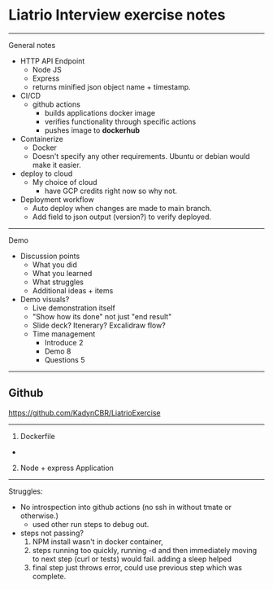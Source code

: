 # Liatrio Interview exercise notes

---
General notes

- HTTP API Endpoint
  - Node JS 
  - Express
  - returns minified json object name + timestamp.
- CI/CD
  - github actions
    - builds applications docker image
    - verifies functionality through specific actions
    - pushes image to **dockerhub**
- Containerize
  - Docker
  - Doesn't specify any other requirements. Ubuntu or debian would make it easier.
- deploy to cloud
  - My choice of cloud
    - have GCP credits right now so why not.
- Deployment workflow
  - Auto deploy when changes are made to main branch.
  - Add field to json output (version?) to verify deployed.

---
Demo 

- Discussion points
  - What you did
  - What you learned
  - What struggles
  - Additional ideas + items
- Demo visuals?
  - Live demonstration itself
  - "Show how its done" not just "end result"
  - Slide deck? Itenerary? Excalidraw flow?
  - Time management
    - Introduce 2
    - Demo 8
    - Questions 5



---

## Github
https://github.com/KadynCBR/LiatrioExercise

---
1. Dockerfile
  - 
2. Node + express Application




--- 
Struggles:
- No introspection into github actions (no ssh in without tmate or otherwise.)
  - used other run steps to debug out.
- steps not passing?
  1. NPM install wasn't in docker container,  <wa> 
  2. steps running too quickly, running -d and then immediately moving to next step (curl or tests) would fail. adding a sleep helped
  3. final step just throws error, could use previous step which was complete. 